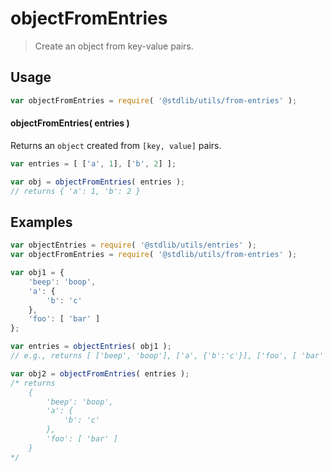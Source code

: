 # objectFromEntries

> Create an object from key-value pairs.


<section class="usage">

## Usage

``` javascript
var objectFromEntries = require( '@stdlib/utils/from-entries' );
```

#### objectFromEntries( entries )

Returns an `object` created from `[key, value]` pairs.

``` javascript
var entries = [ ['a', 1], ['b', 2] ];

var obj = objectFromEntries( entries );
// returns { 'a': 1, 'b': 2 }
```

</section>

<!-- /.usage -->


<section class="notes">

</section>

<!-- /.notes -->


<section class="examples">

## Examples

``` javascript
var objectEntries = require( '@stdlib/utils/entries' );
var objectFromEntries = require( '@stdlib/utils/from-entries' );

var obj1 = {
    'beep': 'boop',
    'a': {
        'b': 'c'
    },
    'foo': [ 'bar' ]
};

var entries = objectEntries( obj1 );
// e.g., returns [ ['beep', 'boop'], ['a', {'b':'c'}], ['foo', [ 'bar' ]] ]

var obj2 = objectFromEntries( entries );
/* returns
    {
        'beep': 'boop',
        'a': {
            'b': 'c'
        },
        'foo': [ 'bar' ]
    }
*/
```

</section>

<!-- /.examples -->


<section class="links">

</section>

<!-- /.links -->
